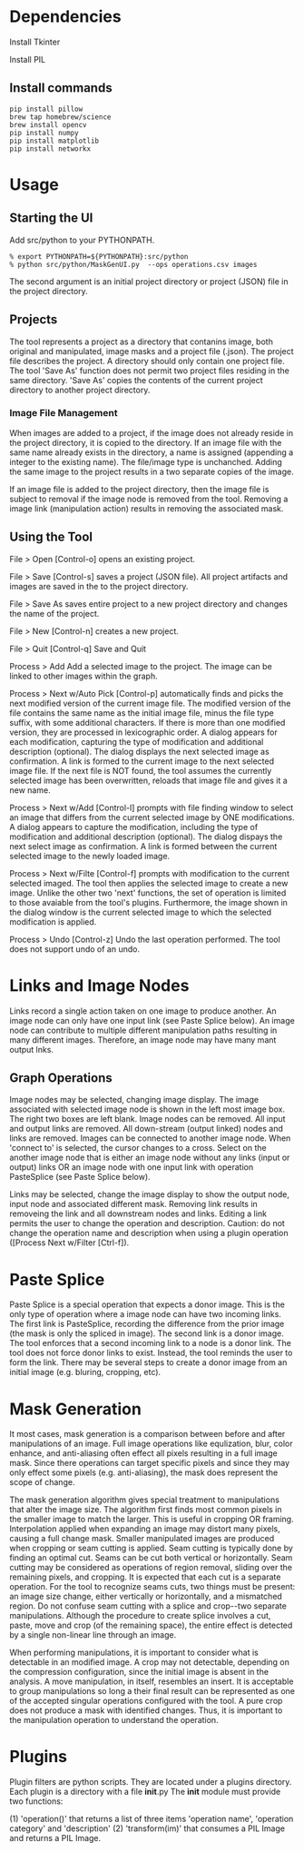 # Dependencies

Install Tkinter

Install PIL

## Install commands

```
pip install pillow
brew tap homebrew/science
brew install opencv
pip install numpy
pip install matplotlib
pip install networkx
```

# Usage

## Starting the UI

Add src/python to your PYTHONPATH.

```
% export PYTHONPATH=${PYTHONPATH}:src/python
% python src/python/MaskGenUI.py  --ops operations.csv images
```

The second argument is an initial project directory or project (JSON) file in the project directory.

## Projects

The tool represents a project as a directory that contanins image, both original and manipulated, image masks and a project file (.json).  The project file describes the project.  A directory should only contain one project file.  The tool 'Save As' function does not permit two project files residing in the same directory.  'Save As' copies the contents of the current project directory to another project directory.  

### Image File Management 

When images are added to a project, if the image does not already reside in the project directory, it is copied to the directory.  If an image file with the same name already exists in the directory, a name is assigned (appending a integer to the existing name).  The file/image type is unchanched. Adding the same image to the project results in a two separate copies of the image.  

If an image file is added to the project directory, then the image file is subject to removal if the image node is removed from the tool.  Removing a image link (manipulation action) results in removing the associated mask.

## Using the Tool

File > Open [Control-o] opens an existing project.

File > Save [Control-s] saves a project (JSON file).  All project artifacts and images are saved in the to the project directory.
 
File > Save As saves entire project to a new project directory and changes the name of the project.

File > New [Control-n] creates a new project.

File > Quit [Control-q] Save and Quit

Process > Add Add a selected image to the project. The image can be linked to other images within the graph.

Process > Next w/Auto Pick [Control-p] automatically finds and picks the next modified version of the current image file.  The modified version of the file contains the same name as the initial image file, minus the file type suffix, with some additional characters.  If there is more than one modified version, they are processed in lexicographic order.  A dialog appears for each modification, capturing the type of modification and additional description (optional).  The dialog displays the next selected image as confirmation. A link is formed to the current image to the next selected image file.   If the next file is NOT found, the tool assumes the currently selected image has been overwritten, reloads that image file and gives it a new name.

Process > Next w/Add [Control-l] prompts with file finding window to select an image that differs from the current selected image by ONE modifications.  A dialog appears to capture the modification, including the type of modification and additional description (optional). The dialog dispays the next select image as confirmation. A link is formed between the current selected image to the newly loaded image.

Process > Next w/Filte [Control-f] prompts with modification to the current selected imaged.  The tool then applies the selected image to create a new image.  Unlike the other two 'next' functions, the set of operation is limited to those avaiable from the tool's plugins.  Furthermore, the image shown in the dialog window is the current selected image to which the selected modification is applied.

Process > Undo [Control-z] Undo the last operation performed.  The tool does not support undo of an undo.

# Links and Image Nodes

Links record a single action taken on one image to produce another.  An image node can only have one input link (see Paste Splice below).  An image node can contribute to multiple different manipulation paths resulting in many different images.  Therefore, an image node may have many mant output lnks.

## Graph Operations

Image nodes may be selected, changing image display.  The image associated with selected image node is shown in the left most image box.  The right two boxes are left blank.  Image nodes can be removed.  All input and output links are removed.  All down-stream (output linked) nodes and links are removed.  Images can be connected to another image node.  When 'connect to' is selected, the cursor changes to a cross. Select on the another image node that is either an image node without any links (input or output) links OR an image node with one input link with operation PasteSplice (see Paste Splice below).

Links may be selected, change the image display to show the output node, input node and associated different mask.  Removing link results in removeing the link and all downstream nodes and links.  Editing a link permits the user to change the operation and description.  Caution: do not change the operation name and description when using a plugin operation ([Process Next w/Filter [Ctrl-f]).

# Paste Splice

Paste Splice is a special operation that expects a donor image.  This is the only type of operation where a image node can have two incoming links.  The first link is PasteSplice, recording the difference from the prior image (the mask is only the spliced in image). The second link is a donor image. The tool enforces that a second incoming link to a node is a donor link.  The tool does not force donor links to exist.  Instead, the tool reminds the user to form the link.  There may be several steps to create a donor image from an initial image (e.g. bluring, cropping, etc). 

# Mask Generation

   It most cases, mask generation is a comparison between before and after manipulations of an image.  Full image operations like equlization, blur, color enhance, and anti-aliasing often effect all pixels resulting in a full image mask.  Since there operations can target specific pixels and since they may only effect some pixels (e.g. anti-aliasing), the mask does represent the scope of change.

   The mask generation algorithm gives special treatment to manipulations that alter the image size.  The algorithm first finds most common pixels in the smaller image to match the larger.  This is useful in cropping OR framing.  Interpolation applied when expanding an image may distort many pixels, causing a full change mask.  Smaller manipulated images are produced when cropping or seam cutting is applied. Seam cutting is typically done by finding an optimal cut. Seams can be cut both vertical or horizontally. Seam cutting may be considered as operations of region removal, sliding over the remaining pixels, and cropping.  It is expected that each cut is a separate operation.  For the tool to recognize seams cuts, two things must be present: an image size change, either vertically or horizontally, and a mismatched region.  Do not confuse seam cutting with a splice and crop--two separate manipulations.  Although the procedure to create splice involves a cut, paste, move and crop (of the remaining space), the entire effect is detected by a single non-linear line through an image. 

When performing manipulations, it is important to consider what is detectable in an modified image. A crop may not detectable, depending on the compression configuration, since the initial image is absent in the analysis.  A move manipulation, in itself, resembles an insert.  It is acceptable to group manipulations so long a their final result can be represented as one of the accepted singular operations configured with the tool. A pure crop does not produce a mask with identified changes.  Thus, it is important to the manipulation operation to understand the operation.

# Plugins

Plugin filters are python scripts.  They are located under a plugins directory.  Each plugin is a directory with a file __init__.py  The __init__ module must provide two functions: 

(1) 'operation()' that returns a list of three items 'operation name', 'operation category' and 'description'
(2) 'transform(im)' that consumes a PIL Image and returns a PIL Image.
